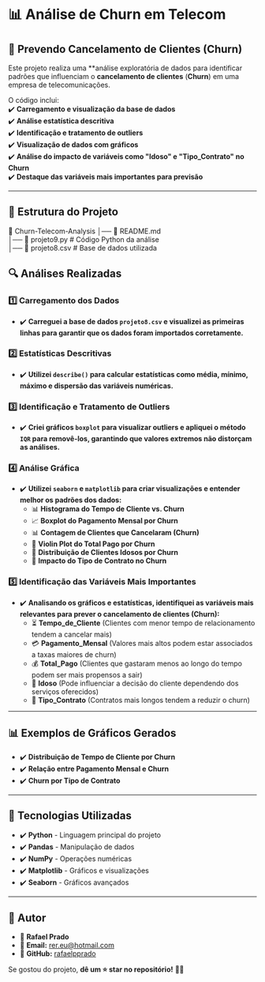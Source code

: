 # 📊 Análise de Churn em Telecom  

## 🔎 Prevendo Cancelamento de Clientes (Churn)  

Este projeto realiza uma **análise exploratória de dados  para identificar padrões que influenciam o **cancelamento de clientes** (**Churn**) em uma empresa de telecomunicações.  

O código inclui:  
✔️ **Carregamento e visualização da base de dados**  
✔️ **Análise estatística descritiva**  
✔️ **Identificação e tratamento de outliers**  
✔️ **Visualização de dados com gráficos**  
✔️ **Análise do impacto de variáveis como "Idoso" e "Tipo_Contrato" no Churn**  
✔️ **Destaque das variáveis mais importantes para previsão**  

---

## 📂 **Estrutura do Projeto**


📁 Churn-Telecom-Analysis
│── 📄 README.md  
│── 📄 projeto9.py  # Código Python da análise  
│── 📄 projeto8.csv  # Base de dados utilizada  

## 🔍 **Análises Realizadas**
### 1️⃣ **Carregamento dos Dados**
- ✔️ **Carreguei a base de dados `projeto8.csv` e visualizei as primeiras linhas para garantir que os dados foram importados corretamente.**

### 2️⃣ **Estatísticas Descritivas**
- ✔️ **Utilizei `describe()` para calcular estatísticas como média, mínimo, máximo e dispersão das variáveis numéricas.**

### 3️⃣ **Identificação e Tratamento de Outliers**
- ✔️ **Criei gráficos `boxplot` para visualizar outliers e apliquei o método `IQR` para removê-los, garantindo que valores extremos não distorçam as análises.**

### 4️⃣ **Análise Gráfica**
- ✔️ **Utilizei `seaborn` e `matplotlib` para criar visualizações e entender melhor os padrões dos dados:**
  - 📊 **Histograma do Tempo de Cliente vs. Churn**
  - 📈 **Boxplot do Pagamento Mensal por Churn**
  - 📊 **Contagem de Clientes que Cancelaram (Churn)**
  - 🎻 **Violin Plot do Total Pago por Churn**
  - 👴 **Distribuição de Clientes Idosos por Churn**
  - 📜 **Impacto do Tipo de Contrato no Churn**

### 5️⃣ **Identificação das Variáveis Mais Importantes**
- ✔️ **Analisando os gráficos e estatísticas, identifiquei as variáveis mais relevantes para prever o cancelamento de clientes (Churn):**
  - ⏳ **Tempo_de_Cliente** (Clientes com menor tempo de relacionamento tendem a cancelar mais)  
  - 💳 **Pagamento_Mensal** (Valores mais altos podem estar associados a taxas maiores de churn)  
  - 💰 **Total_Pago** (Clientes que gastaram menos ao longo do tempo podem ser mais propensos a sair)  
  - 👴 **Idoso** (Pode influenciar a decisão do cliente dependendo dos serviços oferecidos)  
  - 📜 **Tipo_Contrato** (Contratos mais longos tendem a reduzir o churn)  

---

## 📊 **Exemplos de Gráficos Gerados**
- ✔️ **Distribuição de Tempo de Cliente por Churn**  
- ✔️ **Relação entre Pagamento Mensal e Churn**  
- ✔️ **Churn por Tipo de Contrato**  

---

## 🚀 **Tecnologias Utilizadas**
- ✔️ **Python** - Linguagem principal do projeto  
- ✔️ **Pandas** - Manipulação de dados  
- ✔️ **NumPy** - Operações numéricas  
- ✔️ **Matplotlib** - Gráficos e visualizações  
- ✔️ **Seaborn** - Gráficos avançados  

---

## 📌 **Autor**
- 👤 **Rafael Prado**  
- 📧 **Email:** [rer.eu@hotmail.com](mailto:rer.eu@hotmail.com)  
- 🔗 **GitHub:** [rafaelpprado](https://github.com/rafaelpprado)  

Se gostou do projeto, **dê um ⭐️ star no repositório!** 🚀😊  

